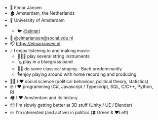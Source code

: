 - 👋 Elmar Jansen
- 🏠 Amsterdam, the Netherlands
- 🏢 University of Amsterdam
- - 🐦 [@elmarj](https://twitter.com/elmarj)
- 🌻 <a rel="me" href="https://social.edu.nl/@elmarjansen">@elmarjansen@social.edu.nl</a>
- 📫 https://elmarjansen.nl
- 🎶 I enjoy listening to and making music:
  - 🎸🎹🎻 play several string instruments
  - 🪕 play in a bluegrass band
  - 🧑‍🎤 do some classical singing - Bach predominantly
  - 🎙️enjoy playing around with home recording and producing
- 🧑‍🎓 I ❤️ social science (political behaviour, political theory, statistics)
- 🤓 I ❤️ programming (C#, Javascript / Typescript, SQL, C/C++, Python, R)
- 🏘️ I ❤️ Amsterdam and its history
- 📦 I'm slowly getting better at 3D stuff (Unity / UE / Blender)
- ✏️ I'm interested (and active) in politics (🍀 Green & ❤️Left)
